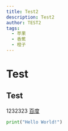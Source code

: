 ```yaml
---
title: Test2
description: Test2
author: TEST2
tags:
  - 苹果
  - 香蕉
  - 橙子
---
```

# Test
## Test
1232323
[百度](https://www.baidu.com)
```python
print("Hello World!")
```
